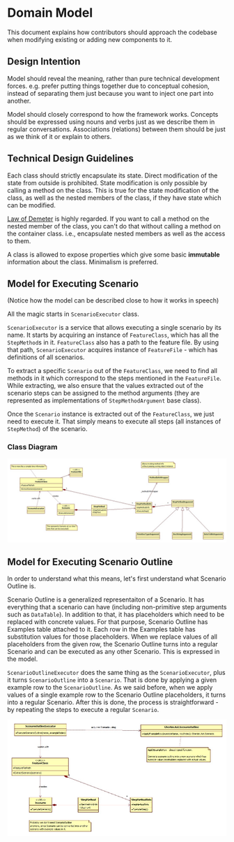 # Domain Model

This document explains how contributors should approach the codebase when modifying existing or adding new components to it.

## Design Intention

Model should reveal the meaning, rather than pure technical development forces. e.g. prefer putting things together due to conceptual cohesion, instead of separating them just because you want to inject one part into another.

Model should closely correspond to how the framework works. Concepts should be expressed using nouns and verbs just as we describe them in regular conversations. Associations (relations) between them should be just as we think of it or explain to others.

## Technical Design Guidelines

Each class should strictly encapsulate its state. Direct modification of the state from outside is prohibited. State modification is only possible by calling a method on the class. This is true for the state modification of the class, as well as the nested members of the class, if they have state which can be modified.

[Law of Demeter](https://en.wikipedia.org/wiki/Law_of_Demeter) is highly regarded. If you want to call a method on the nested member of the class, you can't do that without calling a method on the container class. i.e., encapsulate nested members as well as the access to them.

A class is allowed to expose properties which give some basic **immutable** information about the class. Minimalism is preferred.

## Model for Executing Scenario

(Notice how the model can be described close to how it works in speech)

All the magic starts in `ScenarioExecutor` class.

`ScenarioExecutor` is a service that allows executing a single scenario by its name. It starts by acquiring an instance of `FeatureClass`, which has all the `StepMethod`s in it. `FeatureClass` also has a path to the feature file. By using that path, `ScenarioExecutor` acquires instance of `FeatureFile` - which has definitions of all scenarios.

To extract a specific `Scenario` out of the `FeatureClass`, we need to find all methods in it which correspond to the steps mentioned in the `FeatureFile`. While extracting, we also ensure that the values extracted out of the scenario steps can be assigned to the method arguments (they are represented as implementations of `StepMethodArgument` base class).

Once the `Scenario` instance is extracted out of the `FeatureClass`, we just need to execute it. That simply means to execute all steps (all instances of `StepMethod`) of the scenario.

### Class Diagram

![Domain Model class diagram](ScenarioExecution.jpg)

## Model for Executing Scenario Outline

In order to understand what this means, let's first understand what Scenario Outline is.

Scenario Outline is a generalized representaiton of a Scenario. It has everything that a scenario can have (including non-primitive step arguments such as `DataTable`). In addition to that, it has placeholders which need to be replaced with concrete values. For that purpose, Scenario Outline has Examples table attached to it. Each row in the Examples table has substitution values for those placeholders. When we replace values of all placeholders from the given row, the Scenario Outline turns into a regular Scenario and can be executed as any other Scenario. This is expressed in the model.

`ScenarioOutlineExecutor` does the same thing as the `ScenarioExecutor`, plus it turns `ScenarioOutline` into a `Scenario`. That is done by applying a given example row to the `ScenarioOutline`. As we said before, when we apply values of a single example row to the Scenario Outline placeholders, it turns into a regular Scenario. After this is done, the process is straightforward - by repeating the steps to execute a regular `Scenario`.

![Scenario Outline Execution](ScenarioOutlineExecution.jpg)
